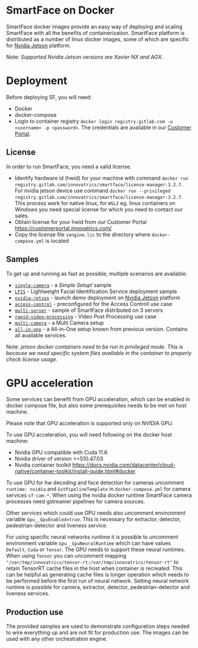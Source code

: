 # SmartFace on Docker

SmartFace docker images provide an easy way of deploying and scaling SmartFace with all the benefits of containerization. SmartFace platform is distributed as a number of linux docker images, some of which are specific for [Nvidia Jetson](https://developer.nvidia.com/embedded/jetson-developer-kits) platform.

Note: _Supported Nvidia Jetson versions are Xavier NX and AGX._

# Deployment

Before deploying SF, you will need:

- Docker
- docker-compose
- Login to container registry `docker login registry.gitlab.com -u <username> -p <password>`. The credentials are available in our [Customer Portal](https://customerportal.innovatrics.com/).

## License

In order to run SmartFace, you need a valid license.

- Identify hardware id (hwid) for your machine with command `docker run registry.gitlab.com/innovatrics/smartface/license-manager:3.2.7`. For nvidia jetson device use command `docker run --privileged registry.gitlab.com/innovatrics/smartface/license-manager:3.2.7`. This process work for native linux, for `WSL2` eg. linux containers on Windows you need special license for which you need to contact our sales.
- Obtain license for your hwid from our Customer Portal https://customerportal.innovatrics.com/
- Copy the license file `iengine.lic` to the directory where `docker-compose.yml` is located

## Samples

To get up and running as fast as possible, multiple scenarios are available:
- [`single-camera`](./single-camera/) - a *Simple Setup!* sample
- [`LFIS`](./LFIS/) - Lightweight Facial Identification Service deployment sample
- [`nvidia-jetson`](./nvidia-jetson/) - launch demo deployment on [Nvidia Jetson](https://developer.nvidia.com/embedded/jetson-developer-kits) platform
- [`access-control`](./access-control/) - preconfigured for the Access Controll use case
- [`multi-server`](./multi-server/) - sample of SmartFace distributed on 3 servers
- [`rapid-video-processing`](./rapid-video-processing/) - Video Post Processing use case
- [`multi-camera`](./multi-camera/) - a Multi Camera setup
- [`all-in-one`](./all-in-one/) - a All-in-One setup known from previous version. Contains all available services.

Note: _jetson docker containers need to be run in privileged mode. This is because we need specific system files available in the container to properly check license usage._

# GPU acceleration

Some services can benefit from GPU acceleration, which can be enabled in docker compose file, but also some prerequisites needs to be met on host machine.

Please note that GPU acceleration is supported only on NVIDIA GPU.

To use GPU acceleration, you will need following on the docker host machine:

- Nvidia GPU compatible with Cuda 11.6
- Nvidia driver of version >=510.47.03
- Nvidia container toolkit https://docs.nvidia.com/datacenter/cloud-native/container-toolkit/install-guide.html#docker

To use GPU for hw decoding and face detection for cameras uncomment `runtime: nvidia` and `GstPipelineTemplate` in `docker-compose.yml` for camera services `sf-cam-*`.
When using the nvidia docker runtime SmartFace camera processes need gstreamer pipelines for camera sources.

Other services which could use GPU needs also uncomment environment variable `Gpu__GpuEnabled=true`. This is necessary for extractor, detector, pedestrian-detector and liveness service.

For using specific neural networks runtime it is possible to uncomment environment variable `Gpu__GpuNeuralRuntime` which can have values `Default`, `Cuda` or `Tensor`. The GPU needs to support these neural runtimes. When using `Tensor` you can uncomment mapping `"/var/tmp/innovatrics/tensor-rt:/var/tmp/innovatrics/tensor-rt"` to retain TensorRT cache files in the host when container is recreated. This can be helpful as generating cache files is longer operation which needs to be performed before the first run of neural network. Setting neural network runtime is possible for camera, extractor, detector, pedestrian-detector and liveness services.

## Production use

The provided samples are used to demonstrate configuration steps needed to wire everything up and are not fit for production use. The images can be used with any other orchestration engine.
